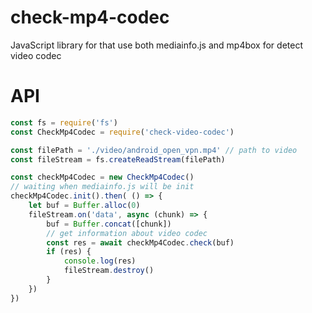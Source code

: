 # check-mp4-codec

JavaScript library for that use both mediainfo.js and mp4box for detect video codec

API
===
```javascript
const fs = require('fs')
const CheckMp4Codec = require('check-video-codec')

const filePath = './video/android_open_vpn.mp4' // path to video
const fileStream = fs.createReadStream(filePath)

const checkMp4Codec = new CheckMp4Codec()
// waiting when mediainfo.js will be init
checkMp4Codec.init().then( () => {
    let buf = Buffer.alloc(0)
    fileStream.on('data', async (chunk) => {
        buf = Buffer.concat([chunk])
        // get information about video codec
        const res = await checkMp4Codec.check(buf)
        if (res) {
            console.log(res)
            fileStream.destroy()
        }
    })
})

```
